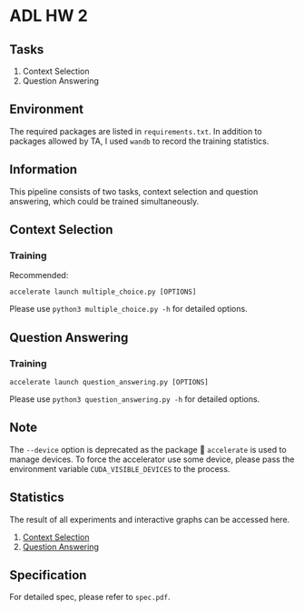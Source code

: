 # ADL HW 2

## Tasks

1. Context Selection
2. Question Answering

## Environment
The required packages are listed in `requirements.txt`. 
In addition to packages allowed by TA, I used `wandb` to record the training statistics.

## Information
This pipeline consists of two tasks, context selection and question answering, which could be trained simultaneously.

## Context Selection
### Training      
Recommended:
```shell
accelerate launch multiple_choice.py [OPTIONS]
```

Please use `python3 multiple_choice.py -h` for detailed options.

## Question Answering
### Training 
```shell
accelerate launch question_answering.py [OPTIONS]
```

Please use `python3 question_answering.py -h` for detailed options.

## Note

The `--device` option is deprecated as the package 🤗  `accelerate` is used to manage devices. To force the accelerator use some device, please pass the environment variable `CUDA_VISIBLE_DEVICES` to the process.

## Statistics

The result of all experiments and interactive graphs can be accessed here. 
1. [Context Selection](https://wandb.ai/neverloses/Context-Selection/overview?workspace=user-neverloses)
2. [Question Answering](https://wandb.ai/neverloses/Question%20Answering?workspace=user-neverloses)

## Specification
For detailed spec, please refer to `spec.pdf`.
